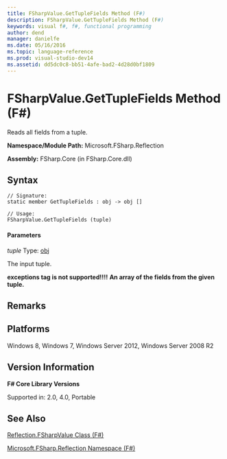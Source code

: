 ```yaml
---
title: FSharpValue.GetTupleFields Method (F#)
description: FSharpValue.GetTupleFields Method (F#)
keywords: visual f#, f#, functional programming
author: dend
manager: danielfe
ms.date: 05/16/2016
ms.topic: language-reference
ms.prod: visual-studio-dev14
ms.assetid: dd5dc0c8-bb51-4afe-bad2-4d28d0bf1809 
---
```


# FSharpValue.GetTupleFields Method (F#)

Reads all fields from a tuple.

**Namespace/Module Path:** Microsoft.FSharp.Reflection

**Assembly:** FSharp.Core (in FSharp.Core.dll)


## Syntax

```
// Signature:
static member GetTupleFields : obj -> obj []

// Usage:
FSharpValue.GetTupleFields (tuple)
```

#### Parameters
*tuple*
Type: [obj](https://msdn.microsoft.com/library/dcf2430f-702b-40e5-a0a1-97518bf137f7)


The input tuple.



**exceptions tag is not supported!!!!**
**An array of the fields from the given tuple.**
## Remarks

## Platforms
Windows 8, Windows 7, Windows Server 2012, Windows Server 2008 R2


## Version Information
**F# Core Library Versions**

Supported in: 2.0, 4.0, Portable




## See Also
[Reflection.FSharpValue Class &#40;F&#35;&#41;](Reflection.FSharpValue-Class-%5BFSharp%5D.md)

[Microsoft.FSharp.Reflection Namespace &#40;F&#35;&#41;](Microsoft.FSharp.Reflection-Namespace-%5BFSharp%5D.md)

